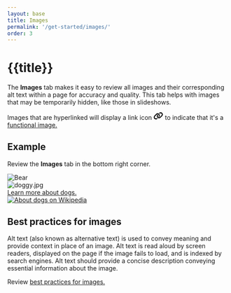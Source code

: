 ```yaml
---
layout: base
title: Images
permalink: '/get-started/images/'
order: 3
---
```


# {{title}}

The **Images** tab makes it easy to review all images and their corresponding alt text within a page for accuracy and quality. This tab helps with images that may be temporarily hidden, like those in slideshows.

Images that are hyperlinked will display a link icon <svg width="22" xmlns="http://www.w3.org/2000/svg" viewBox="0 0 640 512"><!--!Font Awesome Free 6.7.1 by @fontawesome - https://fontawesome.com License - https://fontawesome.com/license/free Copyright 2024 Fonticons, Inc.--><path d="M579.8 267.7c56.5-56.5 56.5-148 0-204.5c-50-50-128.8-56.5-186.3-15.4l-1.6 1.1c-14.4 10.3-17.7 30.3-7.4 44.6s30.3 17.7 44.6 7.4l1.6-1.1c32.1-22.9 76-19.3 103.8 8.6c31.5 31.5 31.5 82.5 0 114L422.3 334.8c-31.5 31.5-82.5 31.5-114 0c-27.9-27.9-31.5-71.8-8.6-103.8l1.1-1.6c10.3-14.4 6.9-34.4-7.4-44.6s-34.4-6.9-44.6 7.4l-1.1 1.6C206.5 251.2 213 330 263 380c56.5 56.5 148 56.5 204.5 0L579.8 267.7zM60.2 244.3c-56.5 56.5-56.5 148 0 204.5c50 50 128.8 56.5 186.3 15.4l1.6-1.1c14.4-10.3 17.7-30.3 7.4-44.6s-30.3-17.7-44.6-7.4l-1.6 1.1c-32.1 22.9-76 19.3-103.8-8.6C74 372 74 321 105.5 289.5L217.7 177.2c31.5-31.5 82.5-31.5 114 0c27.9 27.9 31.5 71.8 8.6 103.9l-1.1 1.6c-10.3 14.4-6.9 34.4 7.4 44.6s34.4 6.9 44.6-7.4l1.1-1.6C433.5 260.8 427 182 377 132c-56.5-56.5-148-56.5-204.5 0L60.2 244.3z"/></svg> to indicate that it's a [functional image.](https://www.w3.org/WAI/tutorials/images/functional/)

## Example
Review the **Images** tab in the bottom right corner.

<div class="row">
    <div class="col-lg-6">
        <div class="p-3 bg-light rounded-3">
            <img loading="lazy" class="img-fluid" src="{{ '/images/doggy3.jpg' | url }}" alt="Bear">
        </div>
    </div>
    <div class="col-lg-6">
        <div class="p-3 bg-light rounded-3">
            <img loading="lazy" class="img-fluid" src="{{ '/images/doggy1.jpg' | url }}" alt="doggy.jpg">
        </div>
    </div>
</div>
<div class="row">
    <div class="col-lg-6">
        <div class="p-3 bg-light rounded-3">
            <a href="https://en.wikipedia.org/wiki/Dog" class="overlay-link">
                <div class="img-overlay">
                    <img loading="lazy" class="img-fluid" alt src="{{ '/images/doggy2.jpg' | url }}">
                    <div class="overlay">
                        <div class="text">Learn more about dogs.</div>
                    </div>
                </div>
            </a>
        </div>
    </div>
    <div class="col-lg-6">
        <div class="p-3 bg-light rounded-3">
            <a href="https://en.wikipedia.org/wiki/Dog"><img loading="lazy" class="img-fluid" alt="About dogs on Wikipedia" src="{{ '/images/doggy4.jpg' | url }}"></a>
        </div>
    </div>
</div>


## Best practices for images
Alt text (also known as alternative text) is used to convey meaning and provide context in place of an image. Alt text is read aloud by screen readers, displayed on the page if the image fails to load, and is indexed by search engines. Alt text should provide a concise description conveying essential information about the image.

Review [best practices for images.](https://www.torontomu.ca/accessibility/guides-resources/design/images/)


<script>
localStorage.setItem("sa11y-panel", "Opened");
localStorage.setItem("sa11y-images", "Opened");
localStorage.removeItem("sa11y-outline");
localStorage.removeItem("sa11y-settings");
</script>